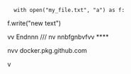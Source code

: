       with open("my_file.txt", "a") as f:
   f.write("new text")

vv 
Endnnn
/// 
    nv
  nnbfgnbvfvv ****
          
         
  
nvv   docker.pkg.github.com    
 
    
  v
     
      
 
    
  
  
  
    
   
 
 

 
    
